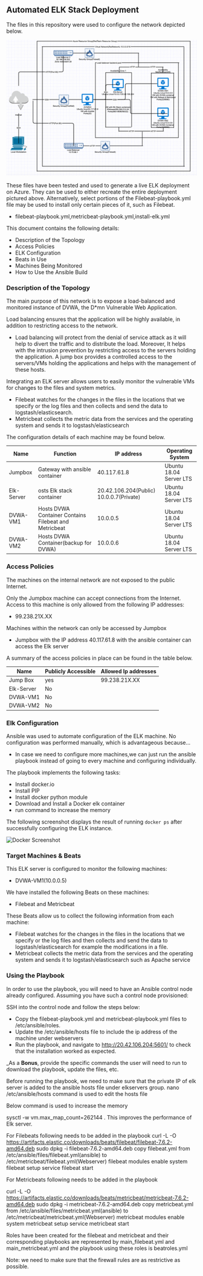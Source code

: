 ## Automated ELK Stack Deployment

The files in this repository were used to configure the network depicted below.

![Elk Network Diagram link](Diagrams/Elk%20Network%20Diagram.png)

These files have been tested and used to generate a live ELK deployment on Azure. They can be used to either recreate the entire deployment pictured above. Alternatively, select portions of the Filebeat-playbook.yml file may be used to install only certain pieces of it, such as Filebeat.

  - filebeat-playbook.yml,metricbeat-playbook.yml,install-elk.yml

This document contains the following details:
- Description of the Topology
- Access Policies
- ELK Configuration
- Beats in Use
- Machines Being Monitored
- How to Use the Ansible Build


### Description of the Topology

The main purpose of this network is to expose a load-balanced and monitored instance of DVWA, the D*mn Vulnerable Web Application.

Load balancing ensures that the application will be highly available, in addition to restricting access to the network.
- Load balancing will protect from the denial of service attack as it will help to divert the traffic and to distribute the load.
  Moreover, It helps with the intrusion prevention by restricting access to the servers holding the application.
  A jump box provides a controlled access to the servers/VMs holding the applications and helps with the management of these hosts.

Integrating an ELK server allows users to easily monitor the vulnerable VMs for changes to the files and system metrics.
- Filebeat watches for the changes in the files in the locations that we specify or the log files and then collects and send the data to logstash/elasticsearch.
- Metricbeat collects the metric data from the services and the operating system and sends it to logstash/elasticsearch

The configuration details of each machine may be found below.

| Name       | Function                                              | IP address                              | Operating System        |
|------------|-------------------------------------------------------|-----------------------------------------|-------------------------|
| Jumpbox    | Gateway with ansible container                        | 40.117.61.8                             | Ubuntu 18.04 Server LTS |
| Elk-Server | osts Elk stack container                              | 20.42.106.204(Public) 10.0.0.7(Private) | Ubuntu 18.04 Server LTS |
| DVWA-VM1   | Hosts DVWA Container Contains Filebeat and Metricbeat | 10.0.0.5                                | Ubuntu 18.04 Server LTS |
| DVWA-VM2   | Hosts DVWA Container(backup for DVWA)                 | 10.0.0.6                                | Ubuntu 18.04 Server LTS |

### Access Policies

The machines on the internal network are not exposed to the public Internet. 

Only the Jumpbox machine can accept connections from the Internet. Access to this machine is only allowed from the following IP addresses:
- 99.238.21X.XX

Machines within the network can only be accessed by Jumpbox
- Jumpbox with the IP address 40.117.61.8 with the ansible container can access the Elk server

A summary of the access policies in place can be found in the table below.

| Name       | Publicly Accessible | Allowed Ip addresses |
|------------|---------------------|----------------------|
| Jump Box   | yes                 | 99.238.21X.XX        |
| Elk-Server | No                  |                      |
| DVWA-VM1   | No                  |                      |
| DVWA-VM2   | No                  |                      |

### Elk Configuration

Ansible was used to automate configuration of the ELK machine. No configuration was performed manually, which is advantageous because...
- In case we need to configure more machines,we can just run the ansible playbook instead of going to every machine and configuring individually.

The playbook implements the following tasks:
- Install docker.io
- Install PIP
- Install docker python module
- Download and Install a Docker elk container
- run command to increase the memory

The following screenshot displays the result of running `docker ps` after successfully configuring the ELK instance.

![Docker Screenshot](Diagrams/Docker%20PS.png)

### Target Machines & Beats
This ELK server is configured to monitor the following machines:
- DVWA-VM1(10.0.0.5)

We have installed the following Beats on these machines:
- Filebeat and Metricbeat

These Beats allow us to collect the following information from each machine:
- Filebeat watches for the changes in the files in the locations that we specify or the log files and then collects and send the data to logstash/elasticsearch for example the modifications in a file.
- Metricbeat collects the metric data from the services and the operating system and sends it to logstash/elasticsearch such as Apache service

### Using the Playbook
In order to use the playbook, you will need to have an Ansible control node already configured. Assuming you have such a control node provisioned: 

SSH into the control node and follow the steps below:
- Copy the filebeat-playbook.yml and metricbeat-playbook.yml files to /etc/ansible/roles.
- Update the /etc/ansible/hosts file to include the ip address of the machine under webservers
- Run the playbook, and navigate to http://20.42.106.204:5601/ to check that the installation worked as expected.


_As a **Bonus**, provide the specific commands the user will need to run to download the playbook, update the files, etc.

Before running the playbook, we need to make sure that the private IP of elk server is added to the ansible hosts file under elkservers group.
nano /etc/ansible/hosts command is used to edit the hosts file

Below command is used to increase the memory

sysctl -w vm.max_map_count=262144 . This improves the performance of Elk server.

For Filebeats following needs to be added in the playbook
curl -L -O https://artifacts.elastic.co/downloads/beats/filebeat/filebeat-7.6.2-amd64.deb
sudo dpkg -i filebeat-7.6.2-amd64.deb
copy filebeat.yml from /etc/ansible/files/filebeat.yml(ansible) to /etc/metricbeat/filebeat.yml(Webserver)
filebeat modules enable system
filebeat setup
service filebeat start

For Metricbeats following needs to be added in the playbook

curl -L -O https://artifacts.elastic.co/downloads/beats/metricbeat/metricbeat-7.6.2-amd64.deb
sudo dpkg -i metricbeat-7.6.2-amd64.deb
copy metricbeat.yml from /etc/ansible/files/metricbeat.yml(ansible) to /etc/metricbeat/metricbeat.yml(Webserver)
metricbeat modules enable system
metricbeat setup
service metricbeat start


Roles have been created for the filebeat and metricbeat and their corresponding playbooks are represented by main_filebeat.yml and main_metricbeat.yml and the playbook using these roles is beatroles.yml

Note: we need to make sure that the firewall rules are as restrictive as possible.
